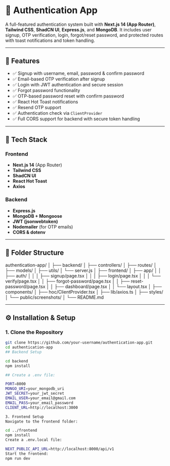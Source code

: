 # 🔐 Authentication App

A full-featured authentication system built with **Next.js 14 (App Router)**, **Tailwind CSS**, **ShadCN UI**, **Express.js**, and **MongoDB**. It includes user signup, OTP verification, login, forgot/reset password, and protected routes with toast notifications and token handling.

---

## 🌟 Features

- ✅ Signup with username, email, password & confirm password
- ✅ Email-based OTP verification after signup
- ✅ Login with JWT authentication and secure session
- ✅ Forgot password functionality
- ✅ OTP-based password reset with confirm password
- ✅ React Hot Toast notifications
- ✅ Resend OTP support
- ✅ Authentication check via `ClientProvider`
- ✅ Full CORS support for backend with secure token handling

---

## 🧱 Tech Stack

### Frontend

- **Next.js 14** (App Router)
- **Tailwind CSS**
- **ShadCN UI**
- **React Hot Toast**
- **Axios**

### Backend

- **Express.js**
- **MongoDB + Mongoose**
- **JWT (jsonwebtoken)**
- **Nodemailer** (for OTP emails)
- **CORS & dotenv**

---

## 📁 Folder Structure
authentication-app/
│
├── backend/
│ ├── controllers/
│ ├── routes/
│ ├── models/
│ ├── utils/
│ └── server.js
│
├── frontend/
│ ├── app/
│ │ ├── auth/
│ │ │ ├── signup/page.tsx
│ │ │ ├── login/page.tsx
│ │ │ └── verify/page.tsx
│ │ ├── forgot-password/page.tsx
│ │ ├── reset-password/page.tsx
│ │ ├── dashboard/page.tsx
│ │ └── layout.tsx
│ ├── components/
│ ├── hoc/ClientProvider.tsx
│ ├── lib/axios.ts
│ ├── styles/
│ └── public/screenshots/
│
└── README.md


---

## ⚙️ Installation & Setup

### 1. Clone the Repository

```bash
git clone https://github.com/your-username/authentication-app.git
cd authentication-app
## Backend Setup

cd backend
npm install

## Create a .env file:

PORT=8000
MONGO_URI=your_mongodb_uri
JWT_SECRET=your_jwt_secret
EMAIL_USER=your_email@gmail.com
EMAIL_PASS=your_email_password
CLIENT_URL=http://localhost:3000

3. Frontend Setup
Navigate to the frontend folder:

cd ../frontend
npm install
Create a .env.local file:

NEXT_PUBLIC_API_URL=http://localhost:8000/api/v1
Start the frontend:
npm run dev

